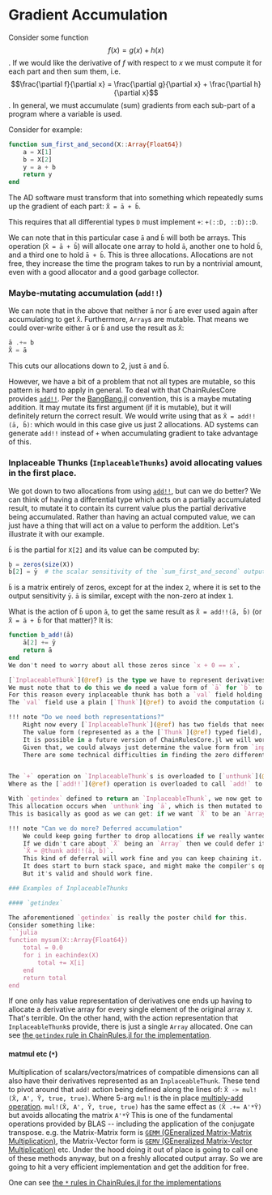 # Gradient Accumulation

Consider some function
$$f(x) = g(x) + h(x)$$.
If we would like the derivative of $f$ with respect to $x$ we must compute it for each part and then sum them, i.e.
$$\frac{\partial f}{\partial x} = \frac{\partial g}{\partial x} + \frac{\partial h}{\partial x}$$.
In general, we must accumulate (sum) gradients from each sub-part of a program where a variable is used.


Consider for example:
```julia
function sum_first_and_second(X::Array{Float64})
    a = X[1]
    b = X[2]
    y = a + b
    return y
end
```
The AD software must transform that into something which repeatedly sums up the gradient of each part:
`X̄ = ā + b̄`.

This requires that all differential types `D` must implement `+`: `+(::D, ::D)::D`.

We can note that in this particular case `ā` and `b̄` will both be arrays.
This operation (`X̄ = ā + b̄`) will allocate one array to hold `ā`, another one to hold `b̄`, and a third one to hold `ā + b̄`.
This is three allocations.
Allocations are not free, they increase the time the program takes to run by a nontrivial amount, even with a good allocator and a good garbage collector.

### Maybe-mutating accumulation (`add!!`)
We can note that in the above that neither `ā` nor `b̄` are ever used again after accumulating to get `X̄`.
Furthermore, `Array`s are mutable.
That means we could over-write either `ā` or `b̄` and use the result as `X̄`:

```julia
ā .+= b̄
X̄ = ā
```

This cuts our allocations down to 2, just `ā` and `b̄`.

However, we have a bit of a problem that not all types are mutable, so this pattern is hard to apply in general.
To deal with that ChainRulesCore provides [`add!!`](@ref).
Per the [BangBang.jl](https://github.com/JuliaFolds/BangBang.jl) convention, this is a maybe mutating addition.
It may mutate its first argument (if it is mutable), but it will definitely return the correct result.
We would write using that as `X̄ = add!!(ā, b̄)`: which would in this case give us just 2 allocations.
AD systems can generate `add!!` instead of `+` when accumulating gradient to take advantage of this.

### Inplaceable Thunks (`InplaceableThunks`) avoid allocating values in the first place.
We got down to two allocations from using [`add!!`](@ref), but can we do better?
We can think of having a differential type which acts on a partially accumulated result, to mutate it to contain its current value plus the partial derivative being accumulated.
Rather than having an actual computed value, we can just have a thing that will act on a value to perform the addition.
Let's illustrate it with our example.

`b̄` is the partial for `X[2]` and its value can be computed by:

```julia
b̄ = zeros(size(X))
b̄[2] = ȳ  # the scalar sensitivity of the `sum_first_and_second` output
```
`b̄` is a matrix entirely of zeros, except for at the index `2`, where it is set to the output sensitivity `ȳ`.
`ā` is similar, except with the non-zero at index `1`.

What is the action of `b̄` upon `ā`, to get the same result as `X̄ = add!!(ā, b̄)` (or `X̄ = ā + b̄` for that matter)?
It is:

```julia
function b̄_add!(ā)
    ā[2] += ȳ
    return ā
end
We don't need to worry about all those zeros since `x + 0 == x`.

[`InplaceableThunk`](@ref) is the type we have to represent derivatives as gradient accumulating actions.
We must note that to do this we do need a value form of `ā` for `b̄` to act upon.
For this reason every inplaceable thunk has both a `val` field holding the value representation, and a `add!` field holding the action representation.
The `val` field use a plain [`Thunk`](@ref) to avoid the computation (and thus allocation) if it is unused.

!!! note "Do we need both representations?"
    Right now every [`InplaceableThunk`](@ref) has two fields that need to be specified.
    The value form (represented as a the [`Thunk`](@ref) typed field), and the action form (represented as the `add!` field).
    It is possible in a future version of ChainRulesCore.jl we will work out a clever way to find the zero differential for arbitrary primal values.
    Given that, we could always just determine the value form from `inplaceable.add!(zero_differential(primal))`.
    There are some technical difficulties in finding the zero differentials, but this may be solved at some point.


The `+` operation on `InplaceableThunk`s is overloaded to [`unthunk`](@ref) that `val` field to get the value form.
Where as the [`add!!`](@ref) operation is overloaded to call `add!` to invoke the action.

With `getindex` defined to return an `InplaceableThunk`, we now get to `X̄ = add!!(ā, b̄)` requires only a single allocation.
This allocation occurs when `unthunk`ing `ā`, which is then mutated to become `X̄`.
This is basically as good as we can get: if we want `X̄` to be an `Array` then at some point we need to allocate that array.

!!! note "Can we do more? Deferred accumulation"
    We could keep going further to drop allocations if we really wanted.
    If we didn't care about `X̄` being an `Array` then we could defer its computation too.
    `X̄ = @thunk add!!(ā, b̄)`.
    This kind of deferral will work fine and you can keep chaining it.
    It does start to burn stack space, and might make the compiler's optimization passes cry.
    But it's valid and should work fine.

### Examples of InplaceableThunks

#### `getindex`

The aforementioned `getindex` is really the poster child for this.
Consider something like:
```julia
function mysum(X::Array{Float64})
    total = 0.0
    for i in eachindex(X)
        total += X[i]
    end
    return total
end
```
If one only has value representation of derivatives one ends up having to allocate a derivative array for every single element of the original array `X`.
That's terrible.
On the other hand, with the action representation that `InplaceableThunk`s provide, there is just a single `Array` allocated.
One can see [the `getindex` rule in ChainRules.jl for the implementation](https://github.com/JuliaDiff/ChainRules.jl/blob/v0.7.49/src/rulesets/Base/indexing.jl).


#### matmul etc (`*`)
Multiplication of scalars/vectors/matrices of compatible dimensions can all also have their derivatives represented as an `InplaceableThunk`.
These tend to pivot around that `add!` action being defined along the lines of:
`X̄ -> mul!(X̄, A', Ȳ, true, true)`.
Where 5-arg `mul!` is the in place [multiply-add operation](https://docs.julialang.org/en/v1/stdlib/LinearAlgebra/#LinearAlgebra.mul!).
`mul!(X̄, A', Ȳ, true, true)` has the same effect as `(X̄ .+= A'*Ȳ)` but avoids allocating  the matrix  `A'*Ȳ`
This is one of the fundamental operations provided by BLAS -- including the application of the conjugate transpose.
e.g. the Matrix-Matrix form is [`GEMM` (GEneralized Matrix-Matrix Multiplication)](http://www.netlib.org/lapack/explore-html/d1/d54/group__double__blas__level3_gaeda3cbd99c8fb834a60a6412878226e1.html#gaeda3cbd99c8fb834a60a6412878226e1),
the Matrix-Vector form is [`GEMV` (GEneralized Matrix-Vector Multiplication)](http://www.netlib.org/lapack/explore-html/d7/d15/group__double__blas__level2_gadd421a107a488d524859b4a64c1901a9.html#gadd421a107a488d524859b4a64c1901a9) etc.
Under the hood doing it out of place is going to call one of these methods anyway, but on a freshly allocated output array.
So we are going to hit a very efficient implementation and get the addition for free.


One can see [the `*` rules in ChainRules.jl for the implementations](https://github.com/JuliaDiff/ChainRules.jl/blob/v0.7.49/src/rulesets/Base/arraymath.jl#L22-L95)
